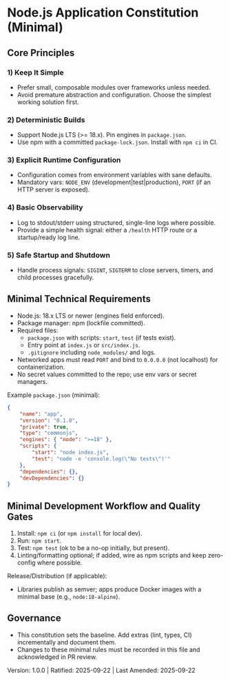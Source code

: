 # Node.js Application Constitution (Minimal)

## Core Principles

### 1) Keep It Simple
- Prefer small, composable modules over frameworks unless needed.
- Avoid premature abstraction and configuration. Choose the simplest working solution first.

### 2) Deterministic Builds
- Support Node.js LTS (>= 18.x). Pin engines in `package.json`.
- Use npm with a committed `package-lock.json`. Install with `npm ci` in CI.

### 3) Explicit Runtime Configuration
- Configuration comes from environment variables with sane defaults.
- Mandatory vars: `NODE_ENV` (development|test|production), `PORT` (if an HTTP server is exposed).

### 4) Basic Observability
- Log to stdout/stderr using structured, single-line logs where possible.
- Provide a simple health signal: either a `/health` HTTP route or a startup/ready log line.

### 5) Safe Startup and Shutdown
- Handle process signals: `SIGINT`, `SIGTERM` to close servers, timers, and child processes gracefully.

## Minimal Technical Requirements

- Node.js: 18.x LTS or newer (engines field enforced).
- Package manager: npm (lockfile committed).
- Required files:
	- `package.json` with scripts: `start`, `test` (if tests exist).
	- Entry point at `index.js` or `src/index.js`.
	- `.gitignore` including `node_modules/` and logs.
- Networked apps must read `PORT` and bind to `0.0.0.0` (not localhost) for containerization.
- No secret values committed to the repo; use env vars or secret managers.

Example `package.json` (minimal):

```json
{
	"name": "app",
	"version": "0.1.0",
	"private": true,
	"type": "commonjs",
	"engines": { "node": ">=18" },
	"scripts": {
		"start": "node index.js",
		"test": "node -e 'console.log(\"No tests\")'"
	},
	"dependencies": {},
	"devDependencies": {}
}
```

## Minimal Development Workflow and Quality Gates

1) Install: `npm ci` (or `npm install` for local dev).
2) Run: `npm start`.
3) Test: `npm test` (ok to be a no-op initially, but present).
4) Linting/formatting optional; if added, wire as npm scripts and keep zero-config where possible.

Release/Distribution (if applicable):
- Libraries publish as semver; apps produce Docker images with a minimal base (e.g., `node:18-alpine`).

## Governance

- This constitution sets the baseline. Add extras (lint, types, CI) incrementally and document them.
- Changes to these minimal rules must be recorded in this file and acknowledged in PR review.

Version: 1.0.0 | Ratified: 2025-09-22 | Last Amended: 2025-09-22